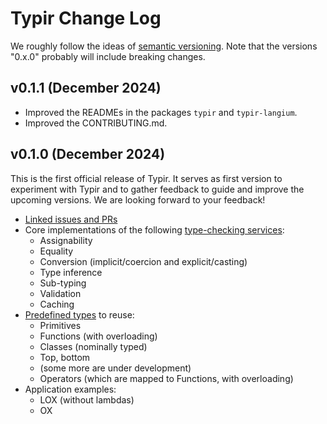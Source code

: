 # Typir Change Log

We roughly follow the ideas of [semantic versioning](https://semver.org/).
Note that the versions "0.x.0" probably will include breaking changes.


## v0.1.1 (December 2024)

- Improved the READMEs in the packages `typir` and `typir-langium`.
- Improved the CONTRIBUTING.md.


## v0.1.0 (December 2024)

This is the first official release of Typir.
It serves as first version to experiment with Typir and to gather feedback to guide and improve the upcoming versions. We are looking forward to your feedback!

- [Linked issues and PRs](https://github.com/TypeFox/typir/milestone/2)
- Core implementations of the following [type-checking services](/packages/typir/src/services/):
  - Assignability
  - Equality
  - Conversion (implicit/coercion and explicit/casting)
  - Type inference
  - Sub-typing
  - Validation
  - Caching
- [Predefined types](/packages/typir/src/kinds/) to reuse:
  - Primitives
  - Functions (with overloading)
  - Classes (nominally typed)
  - Top, bottom
  - (some more are under development)
  - Operators (which are mapped to Functions, with overloading)
- Application examples:
  - LOX (without lambdas)
  - OX
